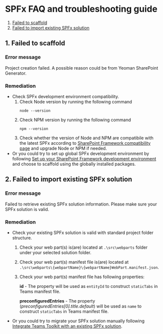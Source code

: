 # SPFx FAQ and troubleshooting guide

1. [Failed to scaffold](#scaffold)
2. [Failed to import existing SPFx solution](#import)

## 1. Failed to scaffold<a name="scaffold"></a>

### Error message
Project creation failed. A possible reason could be from Yeoman SharePoint Generator.

### Remediation
- Check SPFx development environment compatibility.    
  1. Check Node version by running the following command    
      ```
      node --version
      ```
  2. Check NPM version by running the following command
      ```
      npm --version
      ```
  3. Check whether the version of Node and NPM are compatibile with the latest SPFx according to [SharePoint Framework compatibility page](https://learn.microsoft.com/en-us/sharepoint/dev/spfx/compatibility#spfx-development-environment-compatibility) and upgrade Node or NPM if needed.
- Or you could try to set up global SPFx development environment by following [Set up your SharePoint Framework development environment](https://learn.microsoft.com/en-us/sharepoint/dev/spfx/set-up-your-development-environment#install-nodejs) and choose to scaffold using the globally installed packages.

## 2. Failed to import existing SPFx solution<a name="import"></a>

### Error message
Failed to retrieve existing SPFx solution information. Please make sure your SPFx solution is valid.

### Remediation

- Check your existing SPFx solution is valid with standard project folder structure. 
  1. Check your web part(s) is(are) located at `.\src\webparts` folder under your selected solution folder.

  2. Check your web part(s) manifest file is(are) located at `.\src\webparts\{webpartName}\{webpartName}WebPart.manifest.json`.

  3. Check your web part(s) manifest file has following properties:

     **id** - The property will be used as `entityId` to construct `staticTabs` in Teams manifest file.

     **preconfiguredEntries** - The property (_preconfiguredEntries[0].title.default_) will be used as `name` to construct `staticTabs` in Teams manifest file. 

- Or you could try to migrate your SPFx solution manually following [Integrate Teams Toolkit with an existing SPFx solution](https://github.com/OfficeDev/TeamsFx/wiki/Integrate-Teams-Toolkit-with-an-existing-SPFx-solution).
